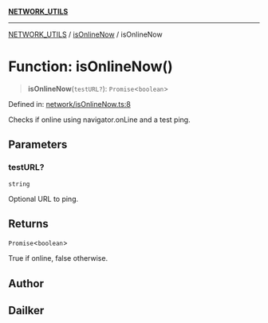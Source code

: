 [**NETWORK_UTILS**](../../README.md)

***

[NETWORK_UTILS](../../README.md) / [isOnlineNow](../README.md) / isOnlineNow

# Function: isOnlineNow()

> **isOnlineNow**(`testURL?`): `Promise`\<`boolean`\>

Defined in: [network/isOnlineNow.ts:8](https://github.com/dailker/everyutil/blob/7c30ec40bbb398255a9be572db0a537e8bcb9c11/src/network/isOnlineNow.ts#L8)

Checks if online using navigator.onLine and a test ping.

## Parameters

### testURL?

`string`

Optional URL to ping.

## Returns

`Promise`\<`boolean`\>

True if online, false otherwise.

## Author

## Dailker
